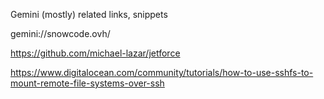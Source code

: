 Gemini (mostly) related links, snippets

gemini://snowcode.ovh/

https://github.com/michael-lazar/jetforce

https://www.digitalocean.com/community/tutorials/how-to-use-sshfs-to-mount-remote-file-systems-over-ssh

